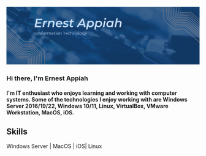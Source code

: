 ![Data](https://github.com/EA-IT2/EA-IT2/blob/main/E%20IT%20Banner.png)

### Hi there, I'm Ernest Appiah

#### I'm IT enthusiast who enjoys learning and working with computer systems. Some of the technologies I enjoy working with are Windows Server 2016/19/22, Windows 10/11, Linux, VirtualBox, VMware Workstation, MacOS, iOS. 

## Skills 
Windows Server | MacOS | iOS| Linux 

